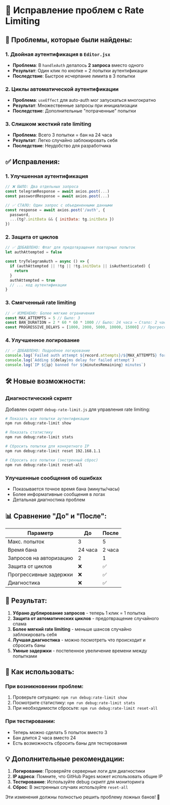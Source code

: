 # 🔧 Исправление проблем с Rate Limiting

## 🚨 Проблемы, которые были найдены:

### 1. **Двойная аутентификация** в `Editor.jsx`
- **Проблема**: В `handleAuth` делалось **2 запроса** вместо одного
- **Результат**: Один клик по кнопке = 2 попытки аутентификации
- **Последствие**: Быстрое исчерпание лимита в 3 попытки

### 2. **Циклы автоматической аутентификации**
- **Проблема**: `useEffect` для auto-auth мог запускаться многократно
- **Результат**: Множественные запросы при инициализации
- **Последствие**: Дополнительные "потраченные" попытки

### 3. **Слишком жесткий rate limiting**
- **Проблема**: Всего 3 попытки = бан на 24 часа
- **Результат**: Легко случайно заблокировать себя
- **Последствие**: Неудобство для разработчика

## ✅ Исправления:

### 1. **Улучшенная аутентификация**
```javascript
// ❌ БЫЛО: Два отдельных запроса
const telegramResponse = await axios.post(...)
const passwordResponse = await axios.post(...)

// ✅ СТАЛО: Один запрос с объединенными данными
const response = await axios.post('/auth', {
  password,
  ...(tg?.initData && { initData: tg.initData })
})
```

### 2. **Защита от циклов**
```javascript
// ✅ ДОБАВЛЕНО: Флаг для предотвращения повторных попыток
let authAttempted = false

const tryTelegramAuth = async () => {
  if (authAttempted || !tg || !tg.initData || isAuthenticated) {
    return
  }
  authAttempted = true
  // ... код аутентификации
}
```

### 3. **Смягченный rate limiting**
```javascript
// ✅ ИЗМЕНЕНО: Более мягкие ограничения
const MAX_ATTEMPTS = 5 // Было: 3
const BAN_DURATION = 2 * 60 * 60 * 1000 // Было: 24 часа → Стало: 2 часа
const PROGRESSIVE_DELAYS = [1000, 2000, 5000, 10000, 15000] // Прогрессивные задержки
```

### 4. **Улучшенное логирование**
```javascript
// ✅ ДОБАВЛЕНО: Подробное логирование
console.log(`Failed auth attempt ${record.attempts}/${MAX_ATTEMPTS} for IP ${ip}`)
console.log(`Adding ${delay}ms delay for failed attempt`)
console.log(`IP ${ip} banned for ${minutesRemaining} minutes`)
```

## 🛠️ Новые возможности:

### **Диагностический скрипт**
Добавлен скрипт `debug-rate-limit.js` для управления rate limiting:

```bash
# Показать все попытки аутентификации
npm run debug:rate-limit show

# Показать статистику
npm run debug:rate-limit stats

# Сбросить попытки для конкретного IP
npm run debug:rate-limit reset 192.168.1.1

# Сбросить все попытки (экстренный сброс)
npm run debug:rate-limit reset-all
```

### **Улучшенные сообщения об ошибках**
- Показывается точное время бана (минуты/часы)
- Более информативные сообщения в логах
- Детальная диагностика проблем

## 📊 Сравнение "До" и "После":

| Параметр | До | После |
|----------|----|----|
| Макс. попыток | 3 | 5 |
| Время бана | 24 часа | 2 часа |
| Запросов на авторизацию | 2 | 1 |
| Защита от циклов | ❌ | ✅ |
| Прогрессивные задержки | ❌ | ✅ |
| Диагностика | ❌ | ✅ |

## 🎯 Результат:

1. **Убрано дублирование запросов** - теперь 1 клик = 1 попытка
2. **Защита от автоматических циклов** - предотвращение случайного спама
3. **Более мягкий rate limiting** - меньше шансов случайно заблокировать себя
4. **Лучшая диагностика** - можно посмотреть что происходит и сбросить баны
5. **Умные задержки** - постепенное увеличение времени между попытками

## 🚀 Как использовать:

### При возникновении проблем:
1. Проверьте ситуацию: `npm run debug:rate-limit show`
2. Посмотрите статистику: `npm run debug:rate-limit stats`
3. При необходимости сбросьте: `npm run debug:rate-limit reset-all`

### При тестировании:
- Теперь можно сделать 5 попыток вместо 3
- Бан длится 2 часа вместо 24
- Есть возможность сбросить баны для тестирования

## 💡 Дополнительные рекомендации:

1. **Логирование**: Проверяйте серверные логи для диагностики
2. **IP адреса**: Помните, что GitHub Pages может использовать общие IP
3. **Тестирование**: Используйте debug скрипт для мониторинга
4. **Сброс**: В экстренных случаях используйте `reset-all`

Эти изменения должны полностью решить проблему ложных банов! 🎉 